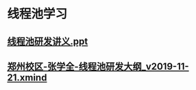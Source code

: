 # 线程池学习


## [线程池研发讲义.ppt](线程池研发讲义.ppt)

## [郑州校区-张学全-线程池研发大纲_v2019-11-21.xmind](郑州校区-张学全-线程池研发大纲_v2019-11-21.xmind)
